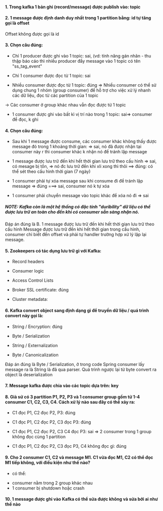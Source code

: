 #### 1. Trong kafka 1 bản ghi (record/message) được publish vào: topic

#### 2. 1 message được định danh duy nhất trong 1 partition bằng: id tự tăng gọi là offset 
Offset không được gọi là id

#### 3. Chọn câu đúng:

 - Chỉ 1 producer được ghi vào 1 topic: sai, (vd: tính năng gán nhãn - thu thập báo cáo thì nhiều producer đẩy message vào 1 topic có tên "ss_tag_event"

 -  Chỉ 1 consumer được đọc từ 1 topic: sai

 - Nhiều consumer được đọc từ 1 topic: đúng => Nhiều consumer có thể sử dụng chung 1 nhóm (group consumer) để hỗ trợ cho việc xử lý nhanh các dữ liệu, đọc từ các partition của 1 topic

 -> Các consumer ở group khác nhau vẫn đọc được từ 1 topic

 - 1 consumer được ghi vào bất kì vị trí nào trong 1 topic: sai=> consumer để đọc, k ghi
 
#### 4. Chọn câu đúng:
 - Sau khi 1 message được consume, các consumer khác không thấy được message đó trong 1 khoảng thời gian:
 => sai, nó đã được nhận tại consumer này r thì consumer khác k nhận nó để tránh lặp message

 - 1 message được lưu trữ đến khi hết thời gian lưu trữ theo cấu hình
=> sai, có mesage bị tồn, => nó đc lưu trữ đến khi xli xong thì thôi 
==> đúng: có thể sét theo cấu hình thời gian (7 ngày)

 - 1 consumer phải tự xóa message sau khi consume đi để tránh lặp message
=>  đúng
===> sai, consumer nó k tự xóa
 - 1 consumer phải chuyển message vào topic khác để xóa nó đi
 => sai 
 
##### NOTE:  Kafka  còn là một hệ thống có đặc tính "duribility" dữ liệu có thể được lưu trữ an toàn cho đến khi có consumer sẵn sàng nhận nó. 
Đáp án đúng là B. 1 message được lưu trữ đến khi hết thời gian lưu trữ theo cấu hình 
Message được lưu trữ đến khi hết thời gian trong cấu hình, consumer chỉ biết đến offset và phải tự handler trường hợp xử lý lặp lại message.
 
#### 5. Zookeepers có tác dụng lưu trữ gì với Kafka:
-  Record headers

-  Consumer logic

 - Access Control Lists

 - Broker SSL certificate: đúng

 - Cluster metadata: 
 
#### 6. Kafka convert object sang định dạng gì để truyền dữ liệu / quá trình convert này gọi là:
 - String / Encryption: đúng

 - Byte / Serialization

 - String / Externalization

 - Byte / Canonicalization
 
Đáp án đúng là Byte / Serialization, ở trong code Spring consumer lấy message ra là String là đã qua parser. Quá trình ngược lại từ byte convert ra object là deserialization

####  7. Message kafka được chia vào các topic dựa trên: key
####  8. Giả sử có 3 partition P1, P2, P3 và 1 consumer group gồm từ 1-4 consumer C1, C2, C3, C4. Cách xử lý nào sau đây có thể xảy ra:


- C1 đọc P1, C2 đọc P2, P3: đúng

 - C1 đọc P1, C2 đọc P2, C3 đọc P3: đúng

 - C1 đọc P1, C2 đọc P2, C3 C4 đọc P3: sai => 2 consumer trong 1 group không đọc cùng 1 partition

 - C1 đọc P1, C2 đọc P2, C3 đọc P3, C4 không đọc gì: đúng
 #### 9. Cho 2 consumer C1, C2 và message M1. C1 vừa đọc M1, C2 có thể đọc M1 tiếp không, với điều kiện như thế nào?
 - có thể: 
 + consumer nằm trong 2 group khác nhau
 + 1 consumer bị shutdown hoặc crash
 #### 10. 1 message được ghi vào Kafka có thể sửa được không và sửa bởi ai như thế nào
 
